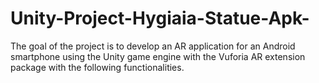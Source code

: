 # Unity-Project-Hygiaia-Statue-Apk-

The goal of the project is to develop an AR application for an Android smartphone using the Unity 
game engine with the Vuforia AR extension package with the following functionalities.

